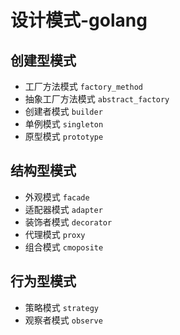 # 设计模式-golang

## 创建型模式
- 工厂方法模式 `factory_method`
- 抽象工厂方法模式 `abstract_factory`
- 创建者模式 `builder`
- 单例模式 `singleton`
- 原型模式 `prototype`


## 结构型模式
- 外观模式 `facade`
- 适配器模式 `adapter`
- 装饰者模式 `decorator`
- 代理模式 `proxy`
- 组合模式 `cmoposite`

## 行为型模式
- 策略模式 `strategy`
- 观察者模式 `observe`
